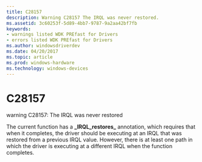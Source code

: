 ```yaml
---
title: C28157
description: Warning C28157 The IRQL was never restored.
ms.assetid: 3c60253f-5d89-4bb7-9787-9a2aa42bf7fb
keywords:
- warnings listed WDK PREfast for Drivers
- errors listed WDK PREfast for Drivers
ms.author: windowsdriverdev
ms.date: 04/20/2017
ms.topic: article
ms.prod: windows-hardware
ms.technology: windows-devices
---
```


# C28157


warning C28157: The IRQL was never restored

The current function has a **\_IRQL\_restores\_** annotation, which requires that when it completes, the driver should be executing at an IRQL that was restored from a previous IRQL value. However, there is at least one path in which the driver is executing at a different IRQL when the function completes.

 

 





